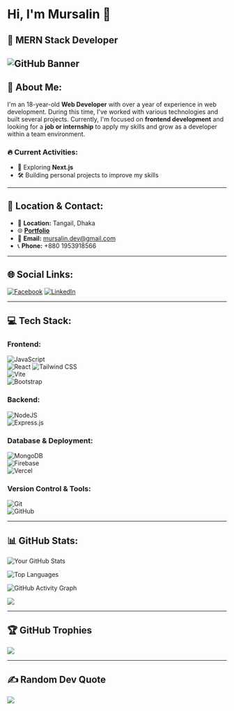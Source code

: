 # Hi, I'm Mursalin 👋
🚀 **MERN Stack Developer**
---
![GitHub Banner](https://i.ibb.co/G4khJyMF/banner.png)
---

## 💫 About Me:
I'm an 18-year-old **Web Developer** with over a year of experience in web development. During this time, I've worked with various technologies and built several projects. Currently, I'm focused on **frontend development** and looking for a **job or internship** to apply my skills and grow as a developer within a team environment.

### 🔥 Current Activities:
- 🚀 Exploring **Next.js**
- 🛠 Building personal projects to improve my skills

---

## 📍 Location & Contact:
- 📍 **Location:** Tangail, Dhaka
- 🌐 [**Portfolio**](https://mursalin.surge.sh/)
- 📧 **Email:** [mursalin.dev@gmail.com](mailto:mursalin.dev@gmail.com)
- 📞 **Phone:** +880 1953918566

---

## 🌐 Social Links:
[![Facebook](https://img.shields.io/badge/Facebook-%231877F2.svg?logo=Facebook&logoColor=white)](https://facebook.com/mn.mursalin.18) 
[![LinkedIn](https://img.shields.io/badge/LinkedIn-%230077B5.svg?logo=linkedin&logoColor=white)](https://www.linkedin.com/in/md-mursalin06/)

---

## 💻 Tech Stack:
### **Frontend:**
![JavaScript](https://img.shields.io/badge/javascript-%23323330.svg?style=for-the-badge&logo=javascript&logoColor=%23F7DF1E)  
![React](https://img.shields.io/badge/react-%2320232a.svg?style=for-the-badge&logo=react&logoColor=%2361DAFB) 
![Tailwind CSS](https://img.shields.io/badge/tailwindcss-%2338B2AC.svg?style=for-the-badge&logo=tailwind-css&logoColor=white)  
![Vite](https://img.shields.io/badge/vite-%23646CFF.svg?style=for-the-badge&logo=vite&logoColor=white)  
![Bootstrap](https://img.shields.io/badge/bootstrap-%238511FA.svg?style=for-the-badge&logo=bootstrap&logoColor=white) 

### **Backend:**
![NodeJS](https://img.shields.io/badge/node.js-6DA55F?style=for-the-badge&logo=node.js&logoColor=white)  
![Express.js](https://img.shields.io/badge/express.js-%23404d59.svg?style=for-the-badge&logo=express&logoColor=%2361DAFB)

### **Database & Deployment:**
![MongoDB](https://img.shields.io/badge/MongoDB-%234ea94b.svg?style=for-the-badge&logo=mongodb&logoColor=white)  
![Firebase](https://img.shields.io/badge/firebase-%23039BE5.svg?style=for-the-badge&logo=firebase)  
![Vercel](https://img.shields.io/badge/vercel-%23000000.svg?style=for-the-badge&logo=vercel&logoColor=white)

### **Version Control & Tools:**
![Git](https://img.shields.io/badge/git-%23F05033.svg?style=for-the-badge&logo=git&logoColor=white)  
![GitHub](https://img.shields.io/badge/github-%23121011.svg?style=for-the-badge&logo=github&logoColor=white)

---

## 📊 GitHub Stats:
![Your GitHub Stats](https://github-readme-stats.vercel.app/api?username=mursalin06&show_icons=true&theme=react&hide_border=true)

![Top Languages](https://github-readme-stats.vercel.app/api/top-langs/?username=mursalin06&layout=compact&theme=react&hide_border=true)

![GitHub Activity Graph](https://github-readme-activity-graph.vercel.app/graph?username=mursalin06&theme=react-dark&hide_border=true)

![](https://github-readme-stats.vercel.app/api/top-langs/?username=mursalin06&theme=dark&hide_border=false&include_all_commits=false&count_private=true&layout=compact)

---

## 🏆 GitHub Trophies
![](https://github-profile-trophy.vercel.app/?username=mursalin06&theme=radical&no-frame=false&no-bg=true&margin-w=4)

---

## ✍️ Random Dev Quote
![](https://quotes-github-readme.vercel.app/api?type=horizontal&theme=radical)

